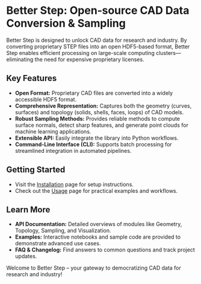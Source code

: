 # Better Step: Open‑source CAD Data Conversion & Sampling

Better Step is designed to unlock CAD data for research and industry. By converting proprietary STEP files into an open HDF5-based format, Better Step enables efficient processing on large-scale computing clusters—eliminating the need for expensive proprietary licenses.

## Key Features

- **Open Format:** Proprietary CAD files are converted into a widely accessible HDF5 format.
- **Comprehensive Representation:** Captures both the geometry (curves, surfaces) and topology (solids, shells, faces, loops) of CAD models.
- **Robust Sampling Methods:** Provides reliable methods to compute surface normals, detect sharp features, and generate point clouds for machine learning applications.
- **Extensible API:** Easily integrate the library into Python workflows.
- **Command-Line Interface (CLI):** Supports batch processing for streamlined integration in automated pipelines.

## Getting Started

- Visit the [Installation](installation.md) page for setup instructions.
- Check out the [Usage](usage.md) page for practical examples and workflows.

## Learn More

- **API Documentation:** Detailed overviews of modules like Geometry, Topology, Sampling, and Visualization.
- **Examples:** Interactive notebooks and sample code are provided to demonstrate advanced use cases.
- **FAQ & Changelog:** Find answers to common questions and track project updates.

Welcome to Better Step – your gateway to democratizing CAD data for research and industry!
